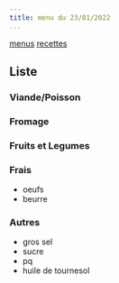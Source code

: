 ```yaml
---
title: menu du 23/01/2022
...
```


[menus](/menu.html)
[recettes](/recipe.html)

## Liste
### Viande/Poisson
### Fromage
### Fruits et Legumes
### Frais
- oeufs
- beurre
### Autres
- gros sel
- sucre
- pq
- huile de tournesol

